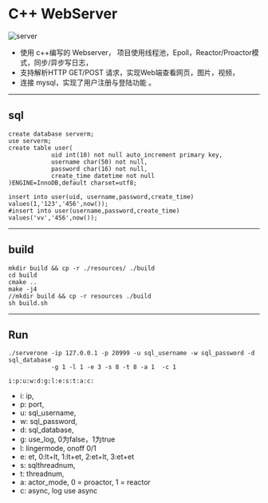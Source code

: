 # C++ WebServer

![server](https://img.shields.io/github/actions/workflow/status/VcSpace/WebServer/c-cpp.yml?branch=main)

- 使用 c++编写的 Webserver， 项目使用线程池，Epoll，Reactor/Proactor模式，同步/异步写日志， 
- 支持解析HTTP GET/POST 请求，实现Web端查看网页，图片，视频，
- 连接 mysql，实现了用户注册与登陆功能 。

---

## sql

```
create database serverm;
use serverm;
create table user(
            uid int(10) not null auto_increment primary key,
            username char(50) not null,
            password char(16) not null,
            create_time datetime not null
)ENGINE=InnoDB,default charset=utf8;

insert into user(uid, username,password,create_time) values(1,'123','456',now());
#insert into user(username,password,create_time) values('vv','456',now());
```

---

## build

```
mkdir build && cp -r ./resources/ ./build
cd build
cmake ..
make -j4
//mkdir build && cp -r resources ./build
sh build.sh
```
---

## Run

``` 
./serverone -ip 127.0.0.1 -p 20999 -u sql_username -w sql_password -d sql_database 
            -g 1 -l 1 -e 3 -s 8 -t 8 -a 1  -c 1
```

`i:p:u:w:d:g:l:e:s:t:a:c:`

- i: ip,
- p: port, 
- u: sql_username, 
- w: sql_password, 
- d: sql_database, 
- g: use_log, 0为false，1为true
- l: lingermode, onoff 0/1
- e: et, 0:lt+lt, 1:lt+et, 2:et+lt, 3:et+et
- s: sqlthreadnum, 
- t: threadnum, 
- a: actor_mode, 0 = proactor, 1 = reactor
- c: async, log use async
 
 
 